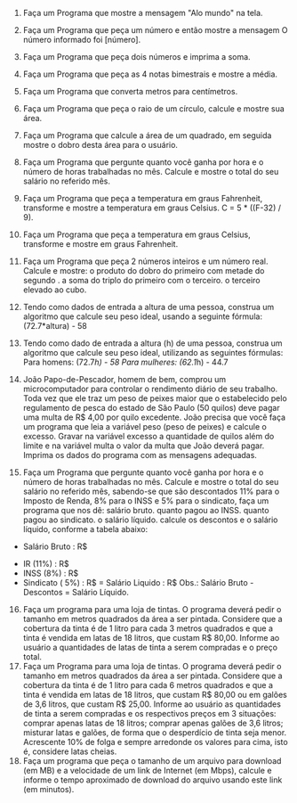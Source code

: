 1. Faça um Programa que mostre a mensagem "Alo mundo" na tela.
2. Faça um Programa que peça um número e então mostre a mensagem O número informado foi [número].

3. Faça um Programa que peça dois números e imprima a soma.
4. Faça um Programa que peça as 4 notas bimestrais e mostre a média.
5. Faça um Programa que converta metros para centímetros.
6. Faça um Programa que peça o raio de um círculo, calcule e mostre sua área.
7. Faça um Programa que calcule a área de um quadrado, em seguida mostre o dobro desta área para o usuário.
8. Faça um Programa que pergunte quanto você ganha por hora e o número de horas trabalhadas no mês. Calcule e mostre o  total do seu salário no referido mês.
9. Faça um Programa que peça a temperatura em graus Fahrenheit, transforme e mostre a temperatura em graus Celsius.
C = 5 * ((F-32) / 9).
10. Faça um Programa que peça a temperatura em graus Celsius, transforme e mostre em graus Fahrenheit.
11. Faça um Programa que peça 2 números inteiros e um número real. Calcule e mostre:
o produto do dobro do primeiro com metade do segundo .
a soma do triplo do primeiro com o terceiro.
o terceiro elevado ao cubo.
12. Tendo como dados de entrada a altura de uma pessoa, construa um algoritmo que calcule seu peso ideal, usando a seguinte fórmula: (72.7*altura) - 58
13. Tendo como dado de entrada a altura (h) de uma pessoa, construa um algoritmo que calcule seu peso ideal, utilizando as seguintes fórmulas:
Para homens: (72.7*h) - 58
Para mulheres: (62.1*h) - 44.7
14. João Papo-de-Pescador, homem de bem, comprou um microcomputador para controlar o rendimento diário de seu trabalho. Toda vez que ele traz um peso de peixes maior que o estabelecido pelo regulamento de pesca do estado de São Paulo (50 quilos) deve pagar uma multa de R$ 4,00 por quilo excedente. João precisa que você faça um programa que leia a variável peso (peso de peixes) e calcule o excesso. Gravar na variável excesso a quantidade de quilos além do limite e na variável multa o valor da multa que João deverá pagar. Imprima os dados do programa com as mensagens adequadas.

15. Faça um Programa que pergunte quanto você ganha por hora e o número de horas trabalhadas no mês. Calcule e mostre o total do seu salário no referido mês, sabendo-se que são descontados 11% para o Imposto de Renda, 8% para o INSS e 5% para o sindicato, faça um programa que nos dê:
salário bruto.
quanto pagou ao INSS.
quanto pagou ao sindicato.
o salário líquido.
calcule os descontos e o salário líquido, conforme a tabela abaixo:
+ Salário Bruto : R$
- IR (11%) : R$
- INSS (8%) : R$
- Sindicato ( 5%) : R$
= Salário Liquido : R$
Obs.: Salário Bruto - Descontos = Salário Líquido.
16. Faça um programa para uma loja de tintas. O programa deverá pedir o tamanho em metros quadrados da área a ser pintada. Considere que a cobertura da tinta é de 1 litro para cada 3 metros quadrados e que a tinta é vendida em latas de 18 litros, que custam R$ 80,00. Informe ao usuário a quantidades de latas de tinta a serem compradas e o preço total.
17. Faça um Programa para uma loja de tintas. O programa deverá pedir o tamanho em metros quadrados da área a ser pintada. Considere que a cobertura da tinta é de 1 litro para cada 6 metros quadrados e que a tinta é vendida em latas de 18 litros, que custam R$ 80,00 ou em galões de 3,6 litros, que custam R$ 25,00.
Informe ao usuário as quantidades de tinta a serem compradas e os respectivos preços em 3 situações:
comprar apenas latas de 18 litros;
comprar apenas galões de 3,6 litros;
misturar latas e galões, de forma que o desperdício de tinta seja menor. Acrescente 10% de folga e sempre arredonde os valores para cima, isto é, considere latas cheias.
18. Faça um programa que peça o tamanho de um arquivo para download (em MB) e a velocidade de um link de Internet (em Mbps), calcule e informe o tempo aproximado de download do arquivo usando este link (em minutos).